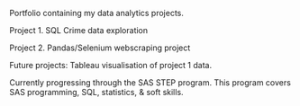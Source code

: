 Portfolio containing my data analytics projects.

Project 1. SQL Crime data exploration

Project 2. Pandas/Selenium webscraping project

Future projects: Tableau visualisation of project 1 data.

Currently progressing through the SAS STEP program. This program covers SAS programming, SQL, statistics, & soft skills.
